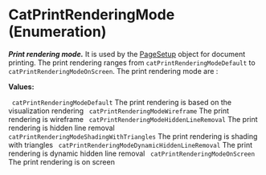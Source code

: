 # CatPrintRenderingMode (Enumeration)

**_Print rendering mode._**
It is used by the [PageSetup](../InfInterfaces/interface_PageSetup_17718.md) object for document printing. The print rendering ranges from `catPrintRenderingModeDefault` to `catPrintRenderingModeOnScreen`. The print rendering mode are :

**Values:**

` catPrintRenderingModeDefault`      The print rendering is based on the visualization rendering
` catPrintRenderingModeWireframe`      The print rendering is wireframe
` catPrintRenderingModeHiddenLineRemoval`      The print rendering is hidden line removal
` catPrintRenderingModeShadingWithTriangles`      The print rendering is shading with triangles
` catPrintRenderingModeDynamicHiddenLineRemoval`      The print rendering is dynamic hidden line removal
` catPrintRenderingModeOnScreen`      The print rendering is on screen